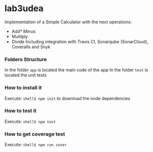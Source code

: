# lab3udea

Implementation of a Simple Calculator with the next operations:
* Add* Minus
* Multiply
* Divide
Including integration with Travis CI, Sonarqube (SonarCloud), Coveralls and Snyk
### Folders Structure
In the folder `app` is located the main code of the app
In the folder `test` is located the unit tests
### How to install it
Execute:
```shell$ npm init```
to download the node dependencies
### How to test it
Execute:
```shell$ npm test```
### How to get coverage test
Execute:
```shell$ npm run cover```